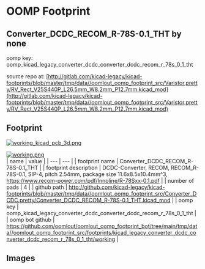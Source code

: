 # OOMP Footprint  
## Converter_DCDC_RECOM_R-78S-0.1_THT  by none  
  
oomp key: oomp_kicad_legacy_converter_dcdc_converter_dcdc_recom_r_78s_0_1_tht  
  
source repo at: [http://gitlab.com/kicad-legacy/kicad-footprints/blob/master/tmp/data//oomlout_oomp_footprint_src/Varistor.pretty/RV_Rect_V25S440P_L26.5mm_W8.2mm_P12.7mm.kicad_mod](http://gitlab.com/kicad-legacy/kicad-footprints/blob/master/tmp/data//oomlout_oomp_footprint_src/Varistor.pretty/RV_Rect_V25S440P_L26.5mm_W8.2mm_P12.7mm.kicad_mod)  
## Footprint  
  
[![working_kicad_pcb_3d.png](working_kicad_pcb_3d_600.png)](working_kicad_pcb_3d.png)  
  
[![working.png](working_600.png)](working.png)  
| name | value | 
| --- | --- | 
| footprint name | Converter_DCDC_RECOM_R-78S-0.1_THT | 
| footprint description | DCDC-Converter, RECOM, RECOM_R-78S-0.1, SIP-4, pitch 2.54mm, package size 11.6x8.5x10.4mm^3, https://www.recom-power.com/pdf/Innoline/R-78Sxx-0.1.pdf | 
| number of pads | 4 | 
| github path | http://github.com/kicad-legacy/kicad-footprints/blob/master/tmp/data//oomlout_oomp_footprint_src/Converter_DCDC.pretty/Converter_DCDC_RECOM_R-78S-0.1_THT.kicad_mod | 
| oomp key | oomp_kicad_legacy_converter_dcdc_converter_dcdc_recom_r_78s_0_1_tht | 
| oomp bot github | https://github.com/oomlout/oomlout_oomp_footprint_bot/tree/main/tmp/data//oomlout_oomp_footprint_src/footprints/kicad_legacy_converter_dcdc_converter_dcdc_recom_r_78s_0_1_tht/working | 
## Images  

